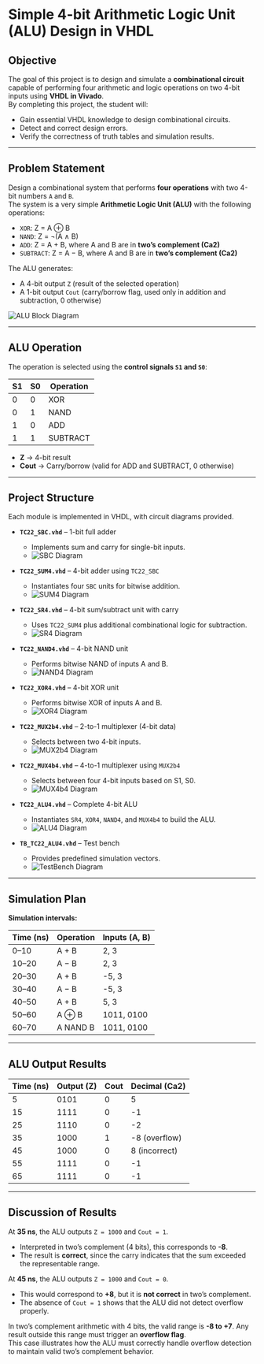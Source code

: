 # Simple 4-bit Arithmetic Logic Unit (ALU) Design in VHDL

## Objective  
The goal of this project is to design and simulate a **combinational circuit** capable of performing four arithmetic and logic operations on two 4-bit inputs using **VHDL in Vivado**.  
By completing this project, the student will:  
- Gain essential VHDL knowledge to design combinational circuits.  
- Detect and correct design errors.  
- Verify the correctness of truth tables and simulation results.  

---

## Problem Statement  
Design a combinational system that performs **four operations** with two 4-bit numbers `A` and `B`.  
The system is a very simple **Arithmetic Logic Unit (ALU)** with the following operations:  

- `XOR`: Z = A ⊕ B  
- `NAND`: Z = ¬(A ∧ B)  
- `ADD`: Z = A + B, where A and B are in **two’s complement (Ca2)**  
- `SUBTRACT`: Z = A − B, where A and B are in **two’s complement (Ca2)**  

The ALU generates:  
- A 4-bit output `Z` (result of the selected operation)  
- A 1-bit output `Cout` (carry/borrow flag, used only in addition and subtraction, 0 otherwise)

![ALU Block Diagram](./images/alu_block.png)

---

## ALU Operation  

The operation is selected using the **control signals `S1` and `S0`**:  

| S1 | S0 | Operation |
|----|----|-----------|
| 0  | 0  | XOR       |
| 0  | 1  | NAND      |
| 1  | 0  | ADD       |
| 1  | 1  | SUBTRACT  |

- **Z** → 4-bit result  
- **Cout** → Carry/borrow (valid for ADD and SUBTRACT, 0 otherwise)  

---

## Project Structure  

Each module is implemented in VHDL, with circuit diagrams provided.  

- **`TC22_SBC.vhd`** – 1-bit full adder  
  - Implements sum and carry for single-bit inputs.  
  - ![SBC Diagram](images/TC22_SBC.png)  

- **`TC22_SUM4.vhd`** – 4-bit adder using `TC22_SBC`  
  - Instantiates four `SBC` units for bitwise addition.  
  - ![SUM4 Diagram](images/TC22_SUM4.png)  

- **`TC22_SR4.vhd`** – 4-bit sum/subtract unit with carry  
  - Uses `TC22_SUM4` plus additional combinational logic for subtraction.  
  - ![SR4 Diagram](images/TC22_SR4.png)  

- **`TC22_NAND4.vhd`** – 4-bit NAND unit  
  - Performs bitwise NAND of inputs A and B.  
  - ![NAND4 Diagram](images/TC22_NAND4.png)  

- **`TC22_XOR4.vhd`** – 4-bit XOR unit  
  - Performs bitwise XOR of inputs A and B.  
  - ![XOR4 Diagram](images/TC22_XOR4.png)  

- **`TC22_MUX2b4.vhd`** – 2-to-1 multiplexer (4-bit data)  
  - Selects between two 4-bit inputs.  
  - ![MUX2b4 Diagram](images/TC22_MUX2b4.png)  

- **`TC22_MUX4b4.vhd`** – 4-to-1 multiplexer using `MUX2b4`  
  - Selects between four 4-bit inputs based on S1, S0.  
  - ![MUX4b4 Diagram](images/TC22_MUX4b4.png)  

- **`TC22_ALU4.vhd`** – Complete 4-bit ALU  
  - Instantiates `SR4`, `XOR4`, `NAND4`, and `MUX4b4` to build the ALU.  
  - ![ALU4 Diagram](images/TC22_ALU4.png)  

- **`TB_TC22_ALU4.vhd`** – Test bench  
  - Provides predefined simulation vectors.  
  - ![TestBench Diagram](images/TB_TC22_ALU4.png)  

---

## Simulation Plan  

**Simulation intervals:**

| Time (ns) | Operation | Inputs (A, B) |
|-----------|-----------|---------------|
| 0–10      | A + B     | 2, 3          |
| 10–20     | A − B     | 2, 3          |
| 20–30     | A + B     | -5, 3         |
| 30–40     | A − B     | -5, 3         |
| 40–50     | A + B     | 5, 3          |
| 50–60     | A ⊕ B     | 1011, 0100    |
| 60–70     | A NAND B  | 1011, 0100    |

---

## ALU Output Results  

| Time (ns) | Output (Z) | Cout | Decimal (Ca2) |
|-----------|------------|------|----------------|
| 5         | 0101       | 0    | 5              |
| 15        | 1111       | 0    | -1             |
| 25        | 1110       | 0    | -2             |
| 35        | 1000       | 1    | -8 (overflow)  |
| 45        | 1000       | 0    | 8 (incorrect)  |
| 55        | 1111       | 0    | -1             |
| 65        | 1111       | 0    | -1             |

---

## Discussion of Results  

At **35 ns**, the ALU outputs `Z = 1000` and `Cout = 1`.  
- Interpreted in two’s complement (4 bits), this corresponds to **-8**.  
- The result is **correct**, since the carry indicates that the sum exceeded the representable range.  

At **45 ns**, the ALU outputs `Z = 1000` and `Cout = 0`.  
- This would correspond to **+8**, but it is **not correct** in two’s complement.  
- The absence of `Cout = 1` shows that the ALU did not detect overflow properly.  

In two’s complement arithmetic with 4 bits, the valid range is **-8 to +7**. Any result outside this range must trigger an **overflow flag**.  
This case illustrates how the ALU must correctly handle overflow detection to maintain valid two’s complement behavior.  

